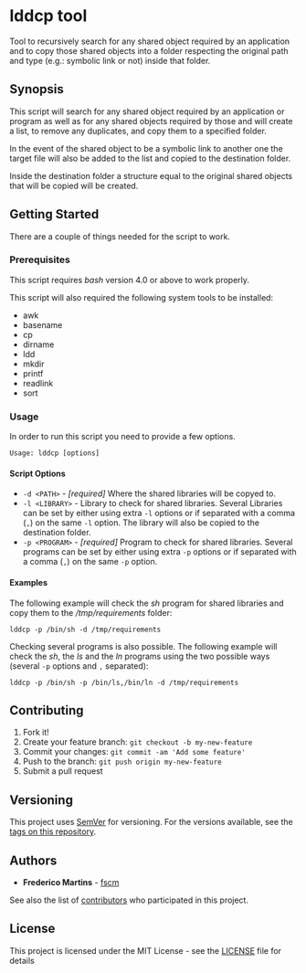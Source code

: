 # lddcp tool

Tool to recursively search for any shared object required by an application
and to copy those shared objects into a folder respecting the original path
and type (e.g.: symbolic link or not) inside that folder.

## Synopsis

This script will search for any shared object required by an application or
program as well as for any shared objects required by those and will create a
list, to remove any duplicates, and copy them to a specified folder.

In the event of the shared object to be a symbolic link to another one the
target file will also be added to the list and copied to the destination folder.

Inside the destination folder a structure equal to the original shared objects
that will be copied will be created.

## Getting Started

There are a couple of things needed for the script to work.

### Prerequisites

This script requires *bash* version 4.0 or above to work properly.

This script will also required the following system tools to be installed:
* awk
* basename
* cp
* dirname
* ldd
* mkdir
* printf
* readlink
* sort

### Usage

In order to run this script you need to provide a few options.

```
Usage: lddcp [options]
```

#### Script Options

* `-d <PATH>` - *[required]* Where the shared libraries will be copyed to.
* `-l <LIBRARY>` - Library to check for shared libraries. Several Libraries can be set by either using extra `-l` options or if separated with a comma (`,`) on the same `-l` option. The library will also be copied to the destination folder.
* `-p <PROGRAM>` - *[required]* Program to check for shared libraries. Several programs can be set by either using extra `-p` options or if separated with a comma (`,`) on the same `-p` option.

#### Examples

The following example will check the *sh* program for shared libraries and copy
them to the */tmp/requirements* folder:

```
lddcp -p /bin/sh -d /tmp/requirements
```

Checking several programs is also possible. The following example will check
the *sh*, the *ls* and the *ln* programs using the two possible ways (several
`-p` options and `,` separated):

```
lddcp -p /bin/sh -p /bin/ls,/bin/ln -d /tmp/requirements
```

## Contributing

1. Fork it!
2. Create your feature branch: `git checkout -b my-new-feature`
3. Commit your changes: `git commit -am 'Add some feature'`
4. Push to the branch: `git push origin my-new-feature`
5. Submit a pull request

## Versioning

This project uses [SemVer](http://semver.org/) for versioning. For the versions
available, see the [tags on this repository](https://github.com/fscm/tools/tags).

## Authors

* **Frederico Martins** - [fscm](https://github.com/fscm)

See also the list of [contributors](https://github.com/fscm/tools/contributors)
who participated in this project.

## License

This project is licensed under the MIT License - see the [LICENSE](../LICENSE)
file for details
